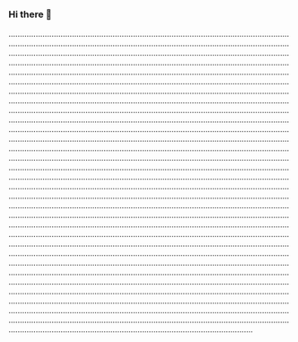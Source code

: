### Hi there 👋

................................................................................................................................................................................................................................................................................................................................................................................................................................................................................................................................................................................................................................................................................................................................................................................................................................................................................................................................................................................................................................................................................................................................................................................................................................................................................................................................................................................................................................................................................................................................................................................................................................................................................................................................................................................................................................................................................................................................................................................................................................................................................................................................................................................................................................................................................................................................................................................................................................................................................................................................................................................................................................................................................................................................................................................................................................................................................................................................................................................................................................................................................................................................................................................................................................................................................................................................................................................................................................................................................................................................................................................................................................................................................................................................................................................................................................................................................................................................................................................................................................................................................................................